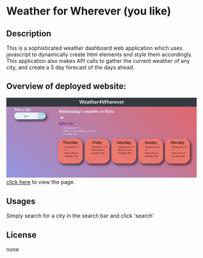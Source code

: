 # Weather for Wherever (you like)

## Description
This is a sophisticated weather dashboard web application which uses javascript to dynamically create html elements and style them accordingly. This application also makes API calls to gather the current weather of any city, and create a 5 day forecast of the days ahead.

## Overview of deployed website:
![picture of website](./assets/weather-dashboard-demo.png)
<a href="https://cephalopodaaa.github.io/weather4wherever/index.html">click here</a> to view the page.

## Usages
Simply search for a city in the search bar and click 'search'

## License
none